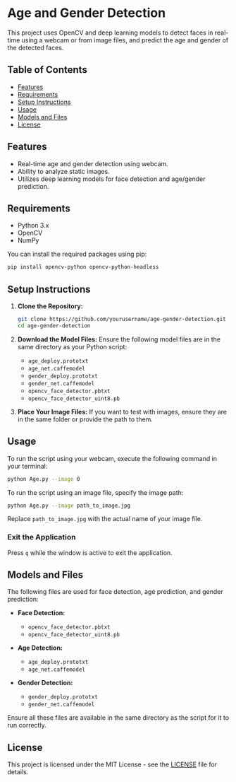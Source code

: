 # Age and Gender Detection

This project uses OpenCV and deep learning models to detect faces in real-time using a webcam or from image files, and predict the age and gender of the detected faces.

## Table of Contents

- [Features](#features)
- [Requirements](#requirements)
- [Setup Instructions](#setup-instructions)
- [Usage](#usage)
- [Models and Files](#models-and-files)
- [License](#license)

## Features

- Real-time age and gender detection using webcam.
- Ability to analyze static images.
- Utilizes deep learning models for face detection and age/gender prediction.

## Requirements

- Python 3.x
- OpenCV
- NumPy

You can install the required packages using pip:

```bash
pip install opencv-python opencv-python-headless
```

## Setup Instructions

1. **Clone the Repository:**
   ```bash
   git clone https://github.com/yourusername/age-gender-detection.git
   cd age-gender-detection
   ```

2. **Download the Model Files:**
   Ensure the following model files are in the same directory as your Python script:
   - `age_deploy.prototxt`
   - `age_net.caffemodel`
   - `gender_deploy.prototxt`
   - `gender_net.caffemodel`
   - `opencv_face_detector.pbtxt`
   - `opencv_face_detector_uint8.pb`

3. **Place Your Image Files:**
   If you want to test with images, ensure they are in the same folder or provide the path to them.

## Usage

To run the script using your webcam, execute the following command in your terminal:

```bash
python Age.py --image 0
```

To run the script using an image file, specify the image path:

```bash
python Age.py --image path_to_image.jpg
```

Replace `path_to_image.jpg` with the actual name of your image file.

### Exit the Application
Press `q` while the window is active to exit the application.

## Models and Files

The following files are used for face detection, age prediction, and gender prediction:

- **Face Detection:**
  - `opencv_face_detector.pbtxt`
  - `opencv_face_detector_uint8.pb`

- **Age Detection:**
  - `age_deploy.prototxt`
  - `age_net.caffemodel`

- **Gender Detection:**
  - `gender_deploy.prototxt`
  - `gender_net.caffemodel`

Ensure all these files are available in the same directory as the script for it to run correctly.

## License

This project is licensed under the MIT License - see the [LICENSE](LICENSE) file for details.
